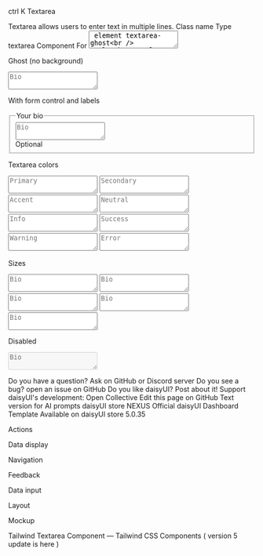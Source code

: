 

ctrl
K
Textarea

Textarea allows users to enter text in multiple lines.
Class name
	Type	
textarea	Component
	For <textarea> element
textarea-ghost	
Style
	ghost style
textarea-neutral	
Color
	neutral color
textarea-primary	
Color
	primary color
textarea-secondary	
Color
	secondary color
textarea-accent	
Color
	accent color
textarea-info	
Color
	info color
textarea-success	
Color
	success color
textarea-warning	
Color
	warning color
textarea-error	
Color
	error color
textarea-xs	
Size
	Extra small size
textarea-sm	
Size
	Small size
textarea-md	
Size
	Medium size [Default]
textarea-lg	
Size
	Large size
textarea-xl	
Size
	Extra large size
Textarea

<textarea className="textarea" placeholder="Bio"></textarea>

Ghost (no background)

<textarea className="textarea textarea-ghost" placeholder="Bio"></textarea>

With form control and labels

<fieldset className="fieldset">
  <legend className="fieldset-legend">Your bio</legend>
  <textarea className="textarea h-24" placeholder="Bio"></textarea>
  <div className="label">Optional</div>
</fieldset>

Textarea colors

<textarea type="text" placeholder="Primary" className="textarea textarea-primary"></textarea>
<textarea type="text" placeholder="Secondary" className="textarea textarea-secondary"></textarea>
<textarea type="text" placeholder="Accent" className="textarea textarea-accent"></textarea>
<textarea type="text" placeholder="Neutral" className="textarea textarea-neutral"></textarea>
<textarea type="text" placeholder="Info" className="textarea textarea-info"></textarea>
<textarea type="text" placeholder="Success" className="textarea textarea-success"></textarea>
<textarea type="text" placeholder="Warning" className="textarea textarea-warning"></textarea>
<textarea type="text" placeholder="Error" className="textarea textarea-error"></textarea>

Sizes

<textarea placeholder="Bio" className="textarea textarea-xs"></textarea>

<textarea placeholder="Bio" className="textarea textarea-sm"></textarea>

<textarea placeholder="Bio" className="textarea textarea-md"></textarea>

<textarea placeholder="Bio" className="textarea textarea-lg"></textarea>

<textarea placeholder="Bio" className="textarea textarea-xl"></textarea>

Disabled

<textarea className="textarea" placeholder="Bio" disabled></textarea>

Do you have a question? Ask on GitHub or Discord server
Do you see a bug? open an issue on GitHub
Do you like daisyUI? Post about it!
Support daisyUI's development: Open Collective
Edit this page on GitHub
Text version for AI prompts
daisyUI store
NEXUS
Official daisyUI Dashboard Template
Available on daisyUI store
5.0.35

Actions

Data display

Navigation

Feedback

Data input

Layout

Mockup

Tailwind Textarea Component — Tailwind CSS Components ( version 5 update is here )
